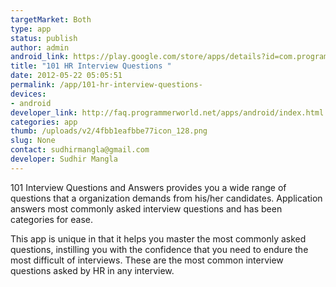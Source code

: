 ```yaml
--- 
targetMarket: Both
type: app
status: publish
author: admin
android_link: https://play.google.com/store/apps/details?id=com.programmerworld.HRInterviewQuestionsLite
title: "101 HR Interview Questions "
date: 2012-05-22 05:05:51
permalink: /app/101-hr-interview-questions-
devices: 
- android
developer_link: http://faq.programmerworld.net/apps/android/index.html
categories: app
thumb: /uploads/v2/4fbb1eafbbe77icon_128.png
slug: None
contact: sudhirmangla@gmail.com
developer: Sudhir Mangla
---
```



101 Interview Questions and Answers provides you a wide range of questions that a organization demands from his/her candidates. Application answers most commonly asked interview questions and has been categories for ease.  

  

This app is unique in that it helps you master the most commonly asked questions, instilling you with the confidence that you need to endure the most difficult of interviews. These are the most common interview questions asked by HR in any interview.
